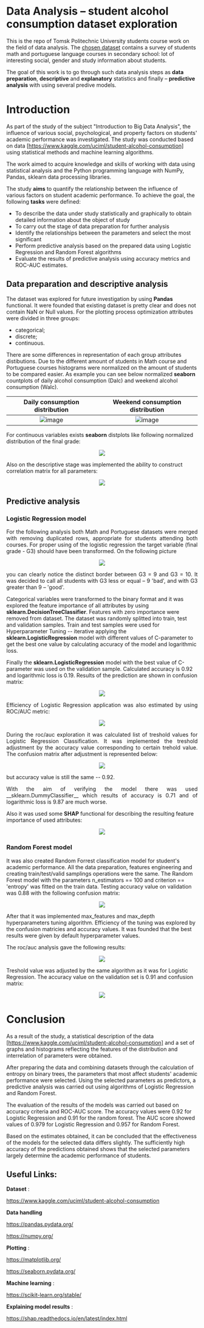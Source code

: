 # Data Analysis – student alcohol consumption dataset exploration
<p align="justify">
  
This is the repo of Tomsk Politechnic University students course work on the field of data analysis. The [chosen dataset](https://www.kaggle.com/uciml/student-alcohol-consumption) contains a survey of students math and portuguese language courses in secondary school: lot of interesting social, gender and study information about students. 

The goal of this work is to go through such data analysis steps as **data preparation**, **descriptive** and **explanatory** statistics and finally – **predictive analysis** with using several predive models. 
</p>

# Introduction
<p align="justify">
  
As part of the study of the subject "Introduction to Big Data Analysis", the influence of various social, psychological, and property factors on students' academic performance was investigated. The study was conducted based on data [https://www.kaggle.com/uciml/student-alcohol-consumption] using statistical methods and machine learning algorithms.
  
The work aimed to acquire knowledge and skills of working with data using statistical analysis and the Python programming language with NumPy, Pandas, sklearn data processing libraries.
  
The study **aims** to quantify the relationship between the influence of various factors on student academic performance. To achieve the goal, the following **tasks** were defined:

</p>

* To describe the data under study statistically and graphically to obtain detailed information about the object of study
* To carry out the stage of data preparation for further analysis
* Identify the relationships between the parameters and select the most significant
* Perform predictive analysis based on the prepared data using Logistic Regression and Random Forest algorithms
* Evaluate the results of predictive analysis using accuracy metrics and ROC-AUC estimates.

## Data preparation and descriptive analysis
<p align="justify">
  
The dataset was explored for future investigation by using __Pandas__ functional. It were founded that existing dataset is pretty clear and does not contain NaN or Null values. For the plotting process optimization attributes were divided in three groups:
</p>

* categorical; 
* discrete;
* continuous.

<p align="justify">
  
There are some differences in representation of each group attributes distibutions. Due to the different amount of students in Math course and Portuguese courses histograms were normalized on the amount of students to be compared easier. As example you can see below normalized __seaborn__ countplots of daily alcohol consumption (Dalc) and weekend alcohol consumption (Walc).
</p>

<div align="center">
  
Daily consumption distribution             |  Weekend consumption distribution 
:-------------------------:|:-------------------------:
![image](https://user-images.githubusercontent.com/63719570/140008238-e6d5d509-d0bf-46c5-8211-48f618ef6657.png)  |  ![image](https://user-images.githubusercontent.com/63719570/140008191-730afa96-e9aa-4f58-9d3f-c3ffcda78fb2.png)
</center>

</div>
  
<p align="justify">
  
For continuous variables exists **seaborn** distplots like following normalized distribution of the final grade:
</p>

<p align="center">
  <img src="https://user-images.githubusercontent.com/63719570/140008932-b497022b-57c2-45b3-b3af-7e1f544afac4.png" />
</p>

Also on the descriptive stage was implemented the ability to construct correlation matrix  for all parameters:

<p align="center">
  <img src="https://user-images.githubusercontent.com/63719570/140009996-6347c8a6-42df-4657-8a70-5d3cb3dba807.png" />
</p>

## Predictive analysis

### Logistic Regression model

<p align="justify">
For the following analysis both Math and Portuguese datasets were merged with removing duplicated rows, appropriate for students attending both courses. For proper using of the logistic regression the target variable (final grade - G3) should have been transformed. On the following picture
<p align="center">
  <img src="https://user-images.githubusercontent.com/63719570/140011262-2362d045-911c-4170-a075-53e63b346d24.png" />
</p>

<p align="justify">
you can clearly notice the distinct border between G3 = 9 and G3 = 10. It was decided to call all students with G3 less or equal – 9 'bad', and with G3 greater than 9 – 'good'. 

Categorical variables were transformed to the binary format and it was explored the feature importance of all attributes by using **sklearn.DecisionTreeClassifier**. Features with zero importance were removed from dataset. The dataset was randomly splitted into train, test and validation samples.  Train and test samples were used for Hyperparameter Tuning -- iterative applying the **sklearn.LogisticRegression** model with different values of C-parameter to get the best one value by calculating accuracy of the model and logarithmic loss. 

Finally the **sklearn.LogisticRegression** model with the best value of C-parameter was used on the validation sample. Calculated accuracy is 0.92 and logarithmic loss is 0.19. Results of the prediction are shown in confusion matrix:
</p>

<p align="center">
  <img src="https://user-images.githubusercontent.com/63719570/144796048-d251ba7e-d273-4049-bdad-85425333a0ed.png" />
</p>

<p align="justify">
Efficiency of Logistic Regression application was also estimated by using ROC/AUC metric:   
</p>

<p align="center">
  <img src="https://user-images.githubusercontent.com/63719570/144796415-d0d7920e-64bd-4abc-a47d-50888f042b5a.png" />
</p>

<p align="justify">
During the roc/auc exploration it was calculated list of treshold values for Logistic Regression Classification. It was implemented the treshold adjustment by the accuracy value corresponding to certain trehold value. The confusion matrix after adjustment is represented below:
<p align="center">
  <img src="https://user-images.githubusercontent.com/63719570/144796954-76a9ccff-444d-44e7-9c5d-f012f0e3231a.png" />
</p>
but accuracy value is still the same -- 0.92.
<p align="justify">  
With the aim of verifying the model there was used __sklearn.DummyClassifier__ which results of accuracy is 0.71 and of logarithmic loss is 9.87 are much worse.

Also it was used some **SHAP** functional for describing the resulting feature importance of used attributes:
</p>

<p align="center">
  <img src="https://user-images.githubusercontent.com/63719570/140012756-02a56362-e21a-402f-9340-d028edd99009.png" />
</p>

### Random Forest model

It was also created Random Forrest classification model for student's academic performance. All the data preparation, features engineering and creating train/test/valid  samplings operations were the same. The Random Forest model with the parameters n_estimators == 100 and criterion == 'entropy' was fitted on the train data. Testing accuracy value on validation was 0.88 with the following confusion matrix:
<p align="center">
  <img src="https://user-images.githubusercontent.com/63719570/144799510-c4607d16-8761-4505-a72f-ffe4d66252e1.png" />
</p>

After that it was implemented max_features and max_depth hyperparameters tuning algorithm. Efficiency of the tuning was explored by the confusion matricies and accuracy values. It was founded that the best results were given by default hyperparameter values.  

The roc/auc analysis gave the following results:
<p align="center">
  <img src="https://user-images.githubusercontent.com/63719570/144799699-befa5a18-313d-4f0b-b6cc-bc72e5900e86.png" />
</p>

Treshold value was adjusted by the same algorithm as it was for Logistic Regression. The accuracy value on the validation set is 0.91 and confusion matrix:

<p align="center">
  <img src="https://user-images.githubusercontent.com/63719570/144817002-a420c286-6f2d-4f41-b670-0748fc304e5f.png" />
</p>

# Conclusion
<p align="justify">
  
As a result of the study, a statistical description of the data [https://www.kaggle.com/uciml/student-alcohol-consumption] and a set of graphs and histograms reflecting the features of the distribution and interrelation of parameters were obtained.
  
After preparing the data and combining datasets through the calculation of entropy on binary trees, the parameters that most affect students' academic performance were selected. Using the selected parameters as predictors, a predictive analysis was carried out using algorithms of Logistic Regression and Random Forest.
  
The evaluation of the results of the models was carried out based on accuracy criteria and ROC-AUC score. The accuracy values were 0.92 for Logistic Regression and 0.91 for the random forest. The AUC score showed values of 0.979 for Logistic Regression and 0.957 for Random Forest.
  
Based on the estimates obtained, it can be concluded that the effectiveness of the models for the selected data differs slightly. The sufficiently high accuracy of the predictions obtained shows that the selected parameters largely determine the academic performance of students.

</p>

## Useful Links:
**Dataset** : 

https://www.kaggle.com/uciml/student-alcohol-consumption

**Data handling**

https://pandas.pydata.org/

https://numpy.org/

**Plotting** :

https://matplotlib.org/

https://seaborn.pydata.org/

**Machine learning** :

https://scikit-learn.org/stable/

**Explaining model results** :

https://shap.readthedocs.io/en/latest/index.html
